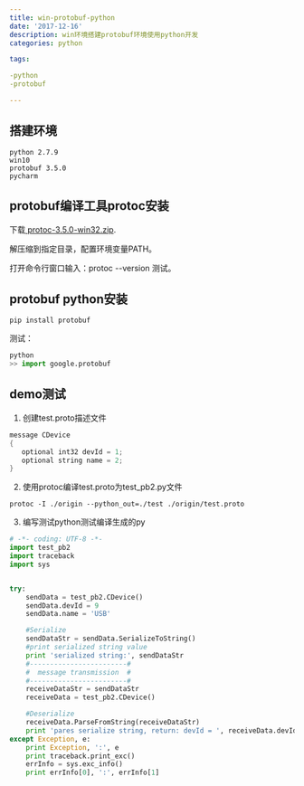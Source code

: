 ```yaml
---
title: win-protobuf-python
date: '2017-12-16'
description: win环境搭建protobuf环境使用python开发
categories: python

tags: 

-python
-protobuf

---
```


## 搭建环境

	python 2.7.9
	win10
	protobuf 3.5.0
	pycharm

## protobuf编译工具protoc安装

下载[ protoc-3.5.0-win32.zip](https://github.com/google/protobuf/releases/tag/v3.5.0).

解压缩到指定目录，配置环境变量PATH。

打开命令行窗口输入：protoc --version 测试。

## protobuf python安装

```shell
pip install protobuf
```

测试：

```python
python
>> import google.protobuf
```

## demo测试

1. 创建test.proto描述文件

```java
message CDevice
{
   optional int32 devId = 1;
   optional string name = 2;
}
```

2. 使用protoc编译test.proto为test_pb2.py文件

```shell
protoc -I ./origin --python_out=./test ./origin/test.proto
```

3. 编写测试python测试编译生成的py

```python
# -*- coding: UTF-8 -*-
import test_pb2
import traceback
import sys


try:
    sendData = test_pb2.CDevice()
    sendData.devId = 9
    sendData.name = 'USB'

    #Serialize
    sendDataStr = sendData.SerializeToString()
    #print serialized string value
    print 'serialized string:', sendDataStr
    #------------------------#
    #  message transmission  #
    #------------------------#
    receiveDataStr = sendDataStr
    receiveData = test_pb2.CDevice()

    #Deserialize
    receiveData.ParseFromString(receiveDataStr)
    print 'pares serialize string, return: devId = ', receiveData.devId, ', name = ', receiveData.name
except Exception, e:
    print Exception, ':', e
    print traceback.print_exc()
    errInfo = sys.exc_info()
    print errInfo[0], ':', errInfo[1]
```
